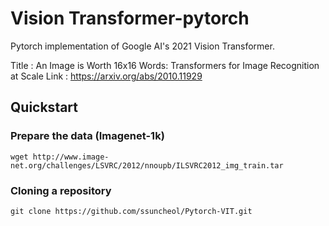 # Vision Transformer-pytorch 

Pytorch implementation of Google AI's 2021 Vision Transformer. 

Title : An Image is Worth 16x16 Words: Transformers for Image Recognition at Scale
Link : https://arxiv.org/abs/2010.11929



##  Quickstart 

### Prepare the data (Imagenet-1k)

```shell 
wget http://www.image-net.org/challenges/LSVRC/2012/nnoupb/ILSVRC2012_img_train.tar
```
### Cloning a repository

```shell
git clone https://github.com/ssuncheol/Pytorch-VIT.git
```
